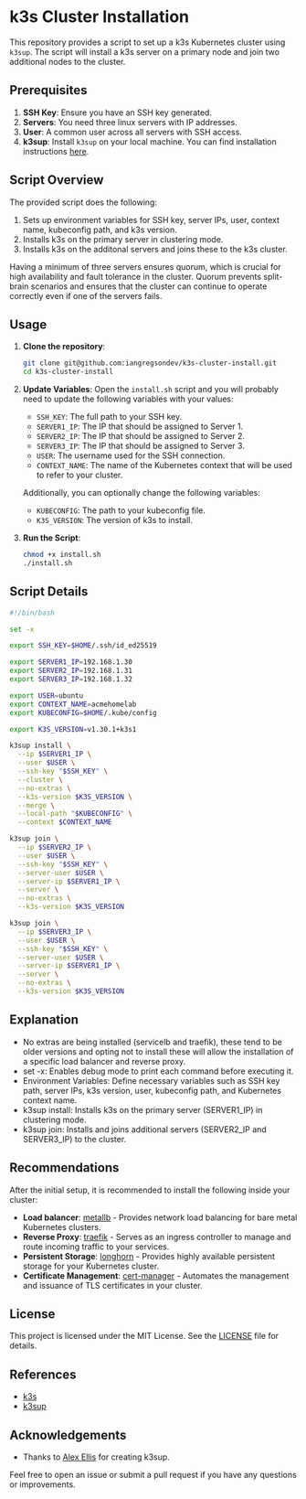 # k3s Cluster Installation

This repository provides a script to set up a k3s Kubernetes cluster using `k3sup`. The script will install a k3s server on a primary node and join two additional nodes to the cluster.

## Prerequisites

1. **SSH Key**: Ensure you have an SSH key generated.
2. **Servers**: You need three linux servers with IP addresses.
3. **User**: A common user across all servers with SSH access.
4. **k3sup**: Install `k3sup` on your local machine. You can find installation instructions [here](https://github.com/alexellis/k3sup).

## Script Overview

The provided script does the following:

1. Sets up environment variables for SSH key, server IPs, user, context name, kubeconfig path, and k3s version.
2. Installs k3s on the primary server in clustering mode.
3. Installs k3s on the additonal servers and joins these to the k3s cluster.

Having a minimum of three servers ensures quorum, which is crucial for high availability and fault tolerance in the cluster. Quorum prevents split-brain scenarios and ensures that the cluster can continue to operate correctly even if one of the servers fails.

## Usage

1. **Clone the repository**:

   ```bash
   git clone git@github.com:iangregsondev/k3s-cluster-install.git
   cd k3s-cluster-install
   ```

2. **Update Variables**: Open the `install.sh` script and you will probably need to update the following variables with your values:

   - `SSH_KEY`: The full path to your SSH key.
   - `SERVER1_IP`: The IP that should be assigned to Server 1.
   - `SERVER2_IP`: The IP that should be assigned to Server 2.
   - `SERVER3_IP`: The IP that should be assigned to Server 3.
   - `USER`: The username used for the SSH connection.
   - `CONTEXT_NAME`: The name of the Kubernetes context that will be used to refer to your cluster.

   Additionally, you can optionally change the following variables:

   - `KUBECONFIG`: The path to your kubeconfig file.
   - `K3S_VERSION`: The version of k3s to install.

3. **Run the Script**:
   ```bash
   chmod +x install.sh
   ./install.sh
   ```

## Script Details

```bash
#!/bin/bash

set -x

export SSH_KEY=$HOME/.ssh/id_ed25519

export SERVER1_IP=192.168.1.30
export SERVER2_IP=192.168.1.31
export SERVER3_IP=192.168.1.32

export USER=ubuntu
export CONTEXT_NAME=acmehomelab
export KUBECONFIG=$HOME/.kube/config

export K3S_VERSION=v1.30.1+k3s1

k3sup install \
  --ip $SERVER1_IP \
  --user $USER \
  --ssh-key "$SSH_KEY" \
  --cluster \
  --no-extras \
  --k3s-version $K3S_VERSION \
  --merge \
  --local-path "$KUBECONFIG" \
  --context $CONTEXT_NAME

k3sup join \
  --ip $SERVER2_IP \
  --user $USER \
  --ssh-key "$SSH_KEY" \
  --server-user $USER \
  --server-ip $SERVER1_IP \
  --server \
  --no-extras \
  --k3s-version $K3S_VERSION

k3sup join \
  --ip $SERVER3_IP \
  --user $USER \
  --ssh-key "$SSH_KEY" \
  --server-user $USER \
  --server-ip $SERVER1_IP \
  --server \
  --no-extras \
  --k3s-version $K3S_VERSION
```

## Explanation

- No extras are being installed (servicelb and traefik), these tend to be older versions and opting not to install these will allow the installation of a specific load balancer and reverse proxy.
- set -x: Enables debug mode to print each command before executing it.
- Environment Variables: Define necessary variables such as SSH key path, server IPs, k3s version, user, kubeconfig path, and Kubernetes context name.
- k3sup install: Installs k3s on the primary server (SERVER1_IP) in clustering mode.
- k3sup join: Installs and joins additional servers (SERVER2_IP and SERVER3_IP) to the cluster.

## Recommendations

After the initial setup, it is recommended to install the following inside your cluster:

- **Load balancer**: [metallb](https://metallb.universe.tf) - Provides network load balancing for bare metal Kubernetes clusters.
- **Reverse Proxy**: [traefik](https://traefik.io/traefik) - Serves as an ingress controller to manage and route incoming traffic to your services.
- **Persistent Storage**: [longhorn](https://longhorn.io) - Provides highly available persistent storage for your Kubernetes cluster.
- **Certificate Management**: [cert-manager](https://cert-manager.io) - Automates the management and issuance of TLS certificates in your cluster.

## License

This project is licensed under the MIT License. See the [LICENSE](LICENSE.md) file for details.

## References

- [k3s](https://k3s.io)
- [k3sup](https://github.com/alexellis/k3sup)

## Acknowledgements

- Thanks to [Alex Ellis](https://github.com/alexellis) for creating k3sup.

Feel free to open an issue or submit a pull request if you have any questions or improvements.
